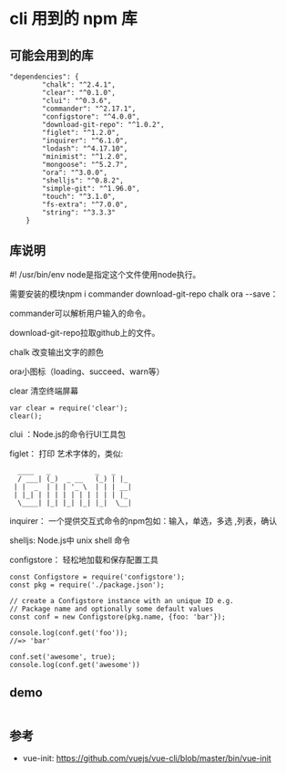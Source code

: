 # cli 用到的 npm 库

## 可能会用到的库

```
"dependencies": {
        "chalk": "^2.4.1",
        "clear": "^0.1.0",
        "clui": "^0.3.6",
        "commander": "^2.17.1",
        "configstore": "^4.0.0",
        "download-git-repo": "^1.0.2",
        "figlet": "^1.2.0",
        "inquirer": "^6.1.0",
        "lodash": "^4.17.10",
        "minimist": "^1.2.0",
        "mongoose": "^5.2.7",
        "ora": "^3.0.0",
        "shelljs": "^0.8.2",
        "simple-git": "^1.96.0",
        "touch": "^3.1.0",
        "fs-extra": "^7.0.0",
        "string": "^3.3.3"
    }
```

## 库说明

#! /usr/bin/env node是指定这个文件使用node执行。

需要安装的模块npm i commander download-git-repo chalk ora --save：

commander可以解析用户输入的命令。

download-git-repo拉取github上的文件。

chalk 改变输出文字的颜色

ora小图标（loading、succeed、warn等）

clear 清空终端屏幕
```
var clear = require('clear');
clear();
```

clui ：Node.js的命令行UI工具包

figlet： 打印 艺术字体的，类似:
```
  ____   _           _   _
  / ___| (_)  _ __   (_) | |_
 | |  _  | | | '_ \  | | | __|
 | |_| | | | | | | | | | | |_
  \____| |_| |_| |_| |_|  \__|
```

inquirer： 一个提供交互式命令的npm包如：输入，单选，多选 ,列表，确认

shelljs: Node.js中 unix shell 命令

configstore： 轻松地加载和保存配置工具
```
const Configstore = require('configstore');
const pkg = require('./package.json');

// create a Configstore instance with an unique ID e.g.
// Package name and optionally some default values
const conf = new Configstore(pkg.name, {foo: 'bar'});

console.log(conf.get('foo'));
//=> 'bar'

conf.set('awesome', true);
console.log(conf.get('awesome'))
```




## demo

```

```


## 参考

- vue-init: https://github.com/vuejs/vue-cli/blob/master/bin/vue-init
